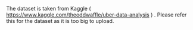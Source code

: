 
The dataset is taken from Kaggle ( https://www.kaggle.com/theoddwaffle/uber-data-analysis ) . Please refer this for the dataset as it is too big to upload.
